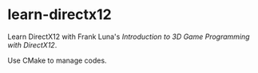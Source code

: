 # learn-directx12

Learn DirectX12 with Frank Luna's *Introduction to 3D Game Programming with DirectX12*.

Use CMake to manage codes.